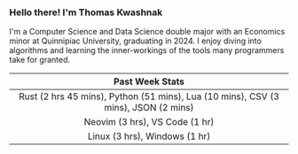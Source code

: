 
### Hello there! I'm Thomas Kwashnak

I'm a Computer Science and Data Science double major with an Economics
minor at Quinnipiac University, graduating in 2024.
I enjoy diving into algorithms and learning the inner-workings of the tools
many programmers take for granted.

| Past Week Stats |
| :---: |
| Rust (2 hrs 45 mins), Python (51 mins), Lua (10 mins), CSV (3 mins), JSON (2 mins) |
| Neovim (3 hrs), VS Code (1 hr) |
| Linux (3 hrs), Windows (1 hr) |

